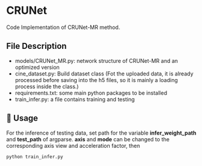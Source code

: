 # CRUNet

Code Implementation of CRUNet-MR method.

## File Description

- models/CRUNet_MR.py: network structure of CRUNet-MR and an optimized version
- cine_dataset.py: Build dataset class (Fot the uploaded data, it is already processed before saving into the h5 files, so it is mainly a loading process inside the class.)
- requirements.txt: some main python packages to be installed
- train_infer.py: a file contains training and testing

## 🔨 Usage

For the inference of testing data, set path for the variable **infer_weight_path** and **test_path** of argparse. **axis** and **mode** can be changed to the corresponding axis view and acceleration factor, then

```
python train_infer.py
```

